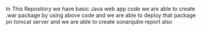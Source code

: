 In This Repository we have basic Java web app code we are able to create .war package by using above code and we are able to deploy that package pn tomcat server and we are able to create sonarqube report also
